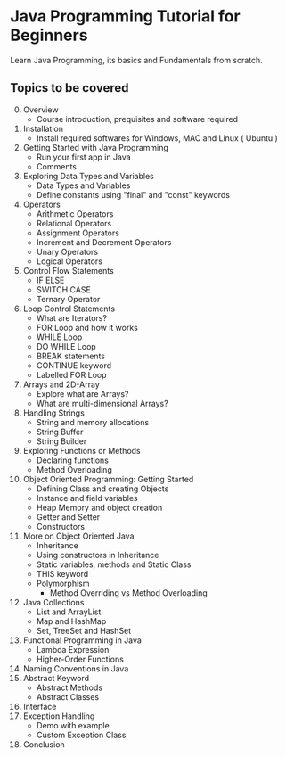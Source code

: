 # Java Programming Tutorial for Beginners 
Learn Java Programming, its basics and Fundamentals from scratch.

## Topics to be covered
0. Overview
    - Course introduction, prequisites and software required
1. Installation
    - Install required softwares for Windows, MAC and Linux ( Ubuntu )
2. Getting Started with Java Programming
    - Run your first app in Java
    - Comments
3. Exploring Data Types and Variables 
    - Data Types and Variables
    - Define constants using "final" and "const" keywords
4. Operators 
    - Arithmetic Operators
    - Relational Operators
    - Assignment Operators
    - Increment and Decrement Operators
    - Unary Operators
    - Logical Operators
5. Control Flow Statements 
    - IF ELSE 
    - SWITCH CASE 
    - Ternary Operator 
6. Loop Control Statements 
    - What are Iterators?
    - FOR Loop and how it works
    - WHILE Loop
    - DO WHILE Loop 
    - BREAK statements 
    - CONTINUE keyword 
    - Labelled FOR Loop 
7. Arrays and 2D-Array
    - Explore what are Arrays?
    - What are multi-dimensional Arrays?
8. Handling Strings
    - String and memory allocations 
    - String Buffer 
    - String Builder 
9. Exploring Functions or Methods 
    - Declaring functions  
    - Method Overloading 
10. Object Oriented Programming: Getting Started 
    - Defining Class and creating Objects
    - Instance and field variables 
    - Heap Memory and object creation 
    - Getter and Setter 
    - Constructors
11. More on Object Oriented Java  
    - Inheritance
    - Using constructors in Inheritance
    - Static variables, methods and Static Class 
    - THIS keyword 
    - Polymorphism 
      - Method Overriding vs Method Overloading 
12. Java Collections 
    - List and ArrayList
    - Map and HashMap
    - Set, TreeSet and HashSet 
13. Functional Programming in Java 
    - Lambda Expression
    - Higher-Order Functions
14. Naming Conventions in Java 
15. Abstract Keyword
    - Abstract Methods 
    - Abstract Classes 
16. Interface 
17. Exception Handling
    - Demo with example
    - Custom Exception Class 
18. Conclusion 

